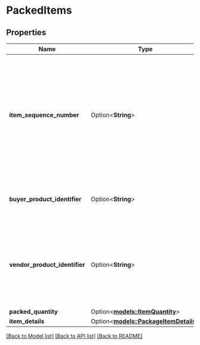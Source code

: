 # PackedItems

## Properties

Name | Type | Description | Notes
------------ | ------------- | ------------- | -------------
**item_sequence_number** | Option<**String**> | Item sequence number for the item. The first item will be 001, the second 002, and so on. This number is used as a reference to refer to this item from the carton or pallet level. | [optional]
**buyer_product_identifier** | Option<**String**> | Buyer Standard Identification Number (ASIN) of an item. | [optional]
**vendor_product_identifier** | Option<**String**> | The vendor selected product identification of the item. Should be the same as was sent in the purchase order. | [optional]
**packed_quantity** | Option<[**models::ItemQuantity**](ItemQuantity.md)> |  | [optional]
**item_details** | Option<[**models::PackageItemDetails**](PackageItemDetails.md)> |  | [optional]

[[Back to Model list]](../README.md#documentation-for-models) [[Back to API list]](../README.md#documentation-for-api-endpoints) [[Back to README]](../README.md)


